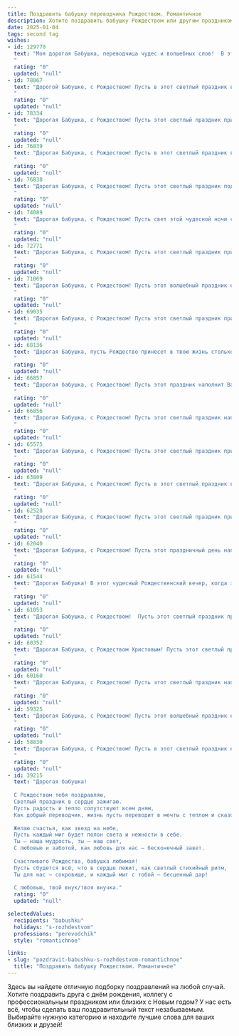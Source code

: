 ```yaml
---
title: Поздравить бабушку переводчика Рождеством. Романтичное
description: Хотите поздравить бабушку Рождеством или другим праздником? Наш ИИ создаст незабываемое поздравление, а вы обязательно выделитесь среди других.  
date: 2025-01-04
tags: second tag
wishes:
- id: 129770
  text: "Моя дорогая Бабушка, переводчица чудес и волшебных слов!  В этот светлый Рождественский вечер, когда звёзды светят особенно ярко, я хочу пожелать тебе самого тёплого и уютного праздника. Пусть в твоём сердце поселится безмятежность и радость, как в старинной рождественской сказке, а каждый миг будет наполнен любовью и счастьем, переводимым на язык души нежными, трепетными чувствами.  С Рождеством, моя любимая!
  "
  rating: "0"
  updated: "null"
- id: 78867
  text: "Дорогой Бабушке, с Рождеством! Пусть в этот светлый праздник в вашу жизнь войдет волшебство, сияющее нежно, как рождественские звезды. Пусть переводы, которые вы делаете, будут наполнены душой и красотой, а каждый день будет согрет  теплом любимых рядом.
  "
  rating: "0"
  updated: "null"
- id: 78334
  text: "Дорогая Бабушка, с Рождеством! Пусть этот светлый праздник принесет в Ваш дом мир, любовь и радость! Как и Ваш талант переводчика, который помогал людям понимать друг друга, пусть и в Вашей жизни все будет ясно и понятно, а в сердце царит тепло и уют!
  "
  rating: "0"
  updated: "null"
- id: 76839
  text: "Дорогая Бабушка, с Рождеством! Пусть в этот светлый праздник в ваш дом придут любовь, тепло и мир, а сердце согреют самые нежные и добрые чувства. Желаю вам крепкого здоровья, ярких красок жизни и чтобы каждое слово, переведенное вами, несло радость и понимание.
  "
  rating: "0"
  updated: "null"
- id: 76838
  text: "Дорогая Бабушка, с Рождеством! Пусть этот светлый праздник подарит тебе тепло, уют и ощущение волшебства. Желаю тебе благополучия, крепкого здоровья и вдохновения, которое всегда сопровождало тебя в твоей непростой, но вдохновляющей профессии переводчика. Пусть каждый твой перевод, как и твои слова, согревают сердца и приносят радость. Love you!
  "
  rating: "0"
  updated: "null"
- id: 74089
  text: "Дорогая бабушка, с Рождеством! Пусть свет этой чудесной ночи согреет твою душу, а рождественские чудеса подарят радость и тепло. Спасибо за твои добрые руки, за чуткий перевод наших сердец, за всю твою любовь. С праздником!
  "
  rating: "0"
  updated: "null"
- id: 72771
  text: "Дорогая Бабушка, с Рождеством! Пусть этот светлый праздник принесет тебе мир, любовь и волшебство, а слова переводчика, звучащие на разных языках, наполнят твою душу теплом и душевной гармонией.
  "
  rating: "0"
  updated: "null"
- id: 71069
  text: "Дорогая Бабушка, с Рождеством! Пусть этот волшебный праздник наполнит Ваш дом теплом, любовью и светлыми чувствами. Пусть каждый день Вашей жизни будет таким же прекрасным и романтичным, как и перевод Вашего талантливого пера.
  "
  rating: "0"
  updated: "null"
- id: 69035
  text: "Дорогая Бабушка, с Рождеством! Пусть этот светлый праздник принесет тебе радость, тепло и спокойствие. Я желаю тебе крепкого здоровья,  любви и счастья. Спасибо за твою мудрость, твою поддержку и твою безграничную любовь! Ты — самый чудесный переводчик на свете, который переводит  сложные слова жизни в  язык доброты и любви.
  "
  rating: "0"
  updated: "null"
- id: 68136
  text: "Дорогая Бабушка, пусть Рождество принесет в твою жизнь столько же тепла и света, сколько ты даришь людям своим переводом. Желаю тебе мира, любви и радости в эти праздничные дни. Пусть твоя душа всегда будет наполнена вдохновением, а сердце — добром.
  "
  rating: "0"
  updated: "null"
- id: 66857
  text: "Дорогая бабушка, с Рождеством! Пусть этот праздник наполнит Ваш дом теплом, светом и любовью, а каждый день дарит безмятежность и спокойствие. Пусть все переводы, которые Вы делаете, будут легкими и вдохновляющими, а  Ваша душа всегда будет полна добра и радости.
  "
  rating: "0"
  updated: "null"
- id: 66856
  text: "Дорогая Бабушка, с Рождеством! Пусть этот светлый праздник наполнит ваш дом теплом, радостью и любовью. Хочу пожелать вам крепкого здоровья, чтобы душа всегда оставалась молодой, как ваш талант переводчика, и чтобы вы продолжали открывать новые горизонты,  переводя мир на язык добра и понимания.
  "
  rating: "0"
  updated: "null"
- id: 65575
  text: "Дорогая Бабушка, с Рождеством! Пусть этот светлый праздник принесет тебе мир, любовь и теплоту семейного очага. Пусть твое сердце согревается от добрых слов и улыбок близких. Спасибо за твой труд, за твои знания и за то, что ты всегда готова перевести нам мир на язык любви. Счастливого Рождества!
  "
  rating: "0"
  updated: "null"
- id: 63809
  text: "Дорогая Бабушка, с Рождеством! Пусть в этот светлый праздник в твоем сердце воцарятся покой и уют, а волшебство Рождества согреет теплом и любовью. Желаю тебе крепкого здоровья, радости и вдохновения, чтобы твои переводы, как и ты сама,  несли свет и добро в мир.
  "
  rating: "0"
  updated: "null"
- id: 62528
  text: "Дорогая Бабушка, с Рождеством! Пусть этот светлый праздник принесет тебе мир, любовь и уют, как теплые объятия родных. Спасибо за твой талант переводчика, за то, что открываешь нам мир новых языков и культур. Пусть твоя жизнь будет наполнена красотой, как мозаика из слов, сплетенных в прекрасные истории.
  "
  rating: "0"
  updated: "null"
- id: 62040
  text: "Дорогая Бабушка, с Рождеством! Пусть этот праздничный день наполнит ваш дом теплом и любовью, как и ваша душа наполняет теплом и любовью мир. Пусть каждый ваш перевод,  каждое слово, будет проникнуто волшебством этого светлого праздника.
  "
  rating: "0"
  updated: "null"
- id: 61544
  text: "Дорогая Бабушка! В этот чудесный Рождественский вечер, когда звёзды светят особенно ярко, позволь мне поздравить тебя с праздником! Пусть твоя душа наполнится теплом и любовью, как будто сама Рождественская звезда освещает твою жизнь. Желаю тебе крепкого здоровья, мирного неба и нескончаемого вдохновения, чтобы твои таланты, как прекрасная песня, всегда радовали мир!
  "
  rating: "0"
  updated: "null"
- id: 61053
  text: "Дорогая Бабушка, с Рождеством!  Пусть этот светлый праздник принесет в твою жизнь тепло, уют и волшебство. Ты, как прекрасный переводчик, умеешь находить слова, которые трогают душу. Пусть твое сердце всегда будет наполнено любовью, а душа - гармонией.
  "
  rating: "0"
  updated: "null"
- id: 60352
  text: "Дорогая Бабушка, с Рождеством Христовым! Пусть этот светлый праздник принесет в твою жизнь тепло и уют, а каждый день будет наполнен радостью и любовью. Ты, как истинный переводчик, умеешь находить слова, которые трогают душу и соединяют сердца. Пускай твоя мудрость и доброта всегда будут рядом с тобой, согревая тебя и твоих близких. Счастливого Рождества!
  "
  rating: "0"
  updated: "null"
- id: 60160
  text: "Дорогая Бабушка, с Рождеством! Пусть этот светлый праздник наполнит твою жизнь теплом, любовью и радостью. Желаю тебе крепкого здоровья, богатого духа и много-много счастливых мгновений! Ты - настоящий ангел-хранитель для всех нас, и твое доброе сердце, как волшебный переводчик, всегда находит слова утешения и поддержки.
  "
  rating: "0"
  updated: "null"
- id: 59325
  text: "Дорогая Бабушка, с Рождеством! Пусть этот волшебный праздник наполнит твой дом теплом, светом и любовью, а сердце – радостью и умиротворением. Пусть твое мастерство переводчика, дающее тебе возможность постигать красоту и глубину разных языков, принесет тебе еще больше вдохновения и новых открытий. Счастья тебе, здоровья и всего самого доброго!
  "
  rating: "0"
  updated: "null"
- id: 58830
  text: "Дорогая Бабушка, с Рождеством! Пусть в этот светлый праздник над твоей жизнью, такой щедрой и полной переводов, струится тепло и любовь. Пусть слова, которые ты так мастерски переводишь, всегда несут мир и радость.
  "
  rating: "0"
  updated: "null"
- id: 39215
  text: "Дорогая бабушка!
  
  С Рождеством тебя поздравляю,
  Светлый праздник в сердце зажигаю.
  Пусть радость и тепло сопутствуют всем дням,
  Как добрый переводчик, жизнь пусть переводит в мечты с теплом и сказочными рамами.
  
  Желаю счастья, как звезд на небе,
  Пусть каждый миг будет полон света и нежности в себе.
  Ты — наша мудрость, ты — наш свет,
  С любовью и заботой, как любовь для нас — бесконечный завет.
  
  Счастливого Рождества, бабушка любимая!
  Пусть сбудется всё, что в сердце лежит, как светлый стихийный ритм,
  Ты для нас — сокровище, и каждый миг с тобой — бесценный дар!
  
  С любовью, твой внук/твоя внучка."
  rating: "0"
  updated: "null"

selectedValues:
  recipients: "babushku"
  holidays: "s-rozhdestvom"
  professions: "perevodchik"
  style: "romantichnoe"

links:
- slug: "pozdravit-babushku-s-rozhdestvom-romantichnoe"
  title: "Поздравить бабушку Рождеством. Романтичное"
---
```


Здесь вы найдете отличную подборку поздравлений на любой случай.
Хотите поздравить друга с днём рождения, коллегу с профессиональным праздником или близких с Новым годом? У нас есть всё, чтобы сделать ваш поздравительный текст незабываемым. Выбирайте нужную категорию и находите лучшие слова для ваших близких и друзей!
